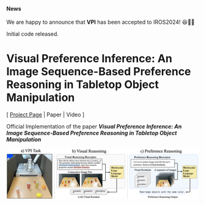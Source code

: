 #### News
We are happy to announce that **VPI** has been accepted to IROS2024! 😆🎉🎉

Initial code released.

# Visual Preference Inference: An Image Sequence-Based Preference Reasoning in Tabletop Object Manipulation

[ [Project Page](https://joonhyung-lee.github.io/vpi/) | Paper | Video ]

Official Implementation of the paper ***Visual Preference Inference: An Image Sequence-Based Preference Reasoning in Tabletop Object Manipulation***

![fig_overview](https://github.com/joonhyung-lee/vpi/raw/github-page/assets/images/fig-overview.png)